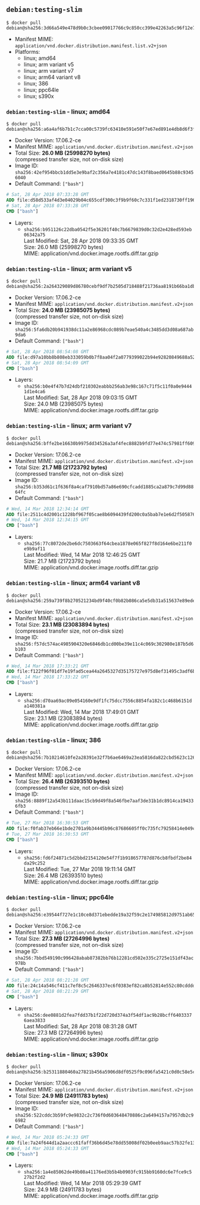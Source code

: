 ## `debian:testing-slim`

```console
$ docker pull debian@sha256:3d66a549e478d9b0c3cbee09017766c9c850cc399e42263a5c96f12e71b11254
```

-	Manifest MIME: `application/vnd.docker.distribution.manifest.list.v2+json`
-	Platforms:
	-	linux; amd64
	-	linux; arm variant v5
	-	linux; arm variant v7
	-	linux; arm64 variant v8
	-	linux; 386
	-	linux; ppc64le
	-	linux; s390x

### `debian:testing-slim` - linux; amd64

```console
$ docker pull debian@sha256:a6a4af6b7b1c7cca00c5739fc63410e591e50f7e67ed891e4db8d6f3f9e9b5f3
```

-	Docker Version: 17.06.2-ce
-	Manifest MIME: `application/vnd.docker.distribution.manifest.v2+json`
-	Total Size: **26.0 MB (25998270 bytes)**  
	(compressed transfer size, not on-disk size)
-	Image ID: `sha256:42ef954bbcb1dd5e3e9baf2c356a7e4181c47dc143f8baed0645b88c93456040`
-	Default Command: `["bash"]`

```dockerfile
# Sat, 28 Apr 2018 07:33:28 GMT
ADD file:d58d533af4d3e04029b04c655cdf300c3f9b9f60c7c331f1ed2318730ff19651 in / 
# Sat, 28 Apr 2018 07:33:28 GMT
CMD ["bash"]
```

-	Layers:
	-	`sha256:b951126c22dba0542f5e36201f40c7b6679839d0c32d2e428ed593eb06342a75`  
		Last Modified: Sat, 28 Apr 2018 09:33:35 GMT  
		Size: 26.0 MB (25998270 bytes)  
		MIME: application/vnd.docker.image.rootfs.diff.tar.gzip

### `debian:testing-slim` - linux; arm variant v5

```console
$ docker pull debian@sha256:2a264329089d86780cebf9df7b2505d718488f21736aa8191b66ba1db38655cc
```

-	Docker Version: 17.06.2-ce
-	Manifest MIME: `application/vnd.docker.distribution.manifest.v2+json`
-	Total Size: **24.0 MB (23985075 bytes)**  
	(compressed transfer size, not on-disk size)
-	Image ID: `sha256:5fa6db20b941938dc11a2e86968cdc089b7eae540a4c3485dd3d08a687ab9da6`
-	Default Command: `["bash"]`

```dockerfile
# Sat, 28 Apr 2018 08:54:08 GMT
ADD file:d97a10bb8b808eb333059b0b7f8aa04f2a0779399022b94e92820849688a5226 in / 
# Sat, 28 Apr 2018 08:54:09 GMT
CMD ["bash"]
```

-	Layers:
	-	`sha256:b0e4f47b7d24dbf210302eabbb256ab3e98c167c71f5c11f0a0e94441d1e4ca6`  
		Last Modified: Sat, 28 Apr 2018 09:03:15 GMT  
		Size: 24.0 MB (23985075 bytes)  
		MIME: application/vnd.docker.image.rootfs.diff.tar.gzip

### `debian:testing-slim` - linux; arm variant v7

```console
$ docker pull debian@sha256:bffe2be16630b9975dd34526a3af4fec8882b9fd77e474c57981ff60954fa33b
```

-	Docker Version: 17.06.2-ce
-	Manifest MIME: `application/vnd.docker.distribution.manifest.v2+json`
-	Total Size: **21.7 MB (21723792 bytes)**  
	(compressed transfer size, not on-disk size)
-	Image ID: `sha256:b353d61c1f636f8a4caf7910bd57a86e690cfcadd1885ca2a879c7d99d8864fc`
-	Default Command: `["bash"]`

```dockerfile
# Wed, 14 Mar 2018 12:34:14 GMT
ADD file:2511c4d2001c1228bf967f05cae8b6094439fd200c0a5bab7e1e6d2f505876c1 in / 
# Wed, 14 Mar 2018 12:34:15 GMT
CMD ["bash"]
```

-	Layers:
	-	`sha256:77c8072de2be6dc7503663f64cbea1878e065f827f8d164e6be211f0e9b9af11`  
		Last Modified: Wed, 14 Mar 2018 12:46:25 GMT  
		Size: 21.7 MB (21723792 bytes)  
		MIME: application/vnd.docker.image.rootfs.diff.tar.gzip

### `debian:testing-slim` - linux; arm64 variant v8

```console
$ docker pull debian@sha256:259a739f8b270521234bd9f40cf0b82b086ca5e5db31a515637e89ede4da8e28
```

-	Docker Version: 17.06.2-ce
-	Manifest MIME: `application/vnd.docker.distribution.manifest.v2+json`
-	Total Size: **23.1 MB (23083894 bytes)**  
	(compressed transfer size, not on-disk size)
-	Image ID: `sha256:f57dc574ac4985904320e6846db1cd00be39e11c4c069c302980e187b5d6b103`
-	Default Command: `["bash"]`

```dockerfile
# Wed, 14 Mar 2018 17:33:21 GMT
ADD file:f122f96f01df7e19fad5cea44a2645327d35175727e975d8ef31495c3adf6b1f in / 
# Wed, 14 Mar 2018 17:33:22 GMT
CMD ["bash"]
```

-	Layers:
	-	`sha256:d70aa69ac09e054160e9df1fc75dcc7556c8854fa182c1c468b6151da140381a`  
		Last Modified: Wed, 14 Mar 2018 17:49:01 GMT  
		Size: 23.1 MB (23083894 bytes)  
		MIME: application/vnd.docker.image.rootfs.diff.tar.gzip

### `debian:testing-slim` - linux; 386

```console
$ docker pull debian@sha256:7b10214610fe2a28391e32f7b6ae6469a23ea5816da822cbd5623c126c6f7e1f
```

-	Docker Version: 17.06.2-ce
-	Manifest MIME: `application/vnd.docker.distribution.manifest.v2+json`
-	Total Size: **26.4 MB (26393510 bytes)**  
	(compressed transfer size, not on-disk size)
-	Image ID: `sha256:8889f12a543b111daac15cb9d49f8a546fbe7aaf3de31b1dc8914ca194336fb3`
-	Default Command: `["bash"]`

```dockerfile
# Tue, 27 Mar 2018 16:30:53 GMT
ADD file:f0fab37eb66e1bde2701a9b34445b96c87686605ff0c735fc79258414e049c64 in / 
# Tue, 27 Mar 2018 16:30:53 GMT
CMD ["bash"]
```

-	Layers:
	-	`sha256:fd6f24871c5d2bbd2154120e54f7f1b918657787d876cb8fbdf2be84da29c252`  
		Last Modified: Tue, 27 Mar 2018 19:11:14 GMT  
		Size: 26.4 MB (26393510 bytes)  
		MIME: application/vnd.docker.image.rootfs.diff.tar.gzip

### `debian:testing-slim` - linux; ppc64le

```console
$ docker pull debian@sha256:e39544f727e1c10ce8d371ebedde19a32f59c2e174985812d9751ab65c242a80
```

-	Docker Version: 17.06.2-ce
-	Manifest MIME: `application/vnd.docker.distribution.manifest.v2+json`
-	Total Size: **27.3 MB (27264996 bytes)**  
	(compressed transfer size, not on-disk size)
-	Image ID: `sha256:7bbd549190c996428abab87382bb76b12281cd502e335c2725e151df43ac978b`
-	Default Command: `["bash"]`

```dockerfile
# Sat, 28 Apr 2018 08:21:28 GMT
ADD file:24c14a546cf411c7ef8c5c2646337ec6f0383ef82ca8b52814e552c80cdddd0d in / 
# Sat, 28 Apr 2018 08:21:29 GMT
CMD ["bash"]
```

-	Layers:
	-	`sha256:dee0881d2fea7fdd37b1f22d720d374a3f54df1ac9b28bcff64033376aea3833`  
		Last Modified: Sat, 28 Apr 2018 08:31:28 GMT  
		Size: 27.3 MB (27264996 bytes)  
		MIME: application/vnd.docker.image.rootfs.diff.tar.gzip

### `debian:testing-slim` - linux; s390x

```console
$ docker pull debian@sha256:b25311880460a27821b456a5906d8df0525f9c096fa5421c0d0c58e5c13a8e28
```

-	Docker Version: 17.06.2-ce
-	Manifest MIME: `application/vnd.docker.distribution.manifest.v2+json`
-	Total Size: **24.9 MB (24911783 bytes)**  
	(compressed transfer size, not on-disk size)
-	Image ID: `sha256:522cddc3b59fc9e9832c2c736f0d603648470886c2a6494157a7957db2c96982`
-	Default Command: `["bash"]`

```dockerfile
# Wed, 14 Mar 2018 05:24:33 GMT
ADD file:7a24f644d1a2aaccc61faff36b6d45e78dd55008df02b0eeb9aac57b32fe13f5 in / 
# Wed, 14 Mar 2018 05:24:33 GMT
CMD ["bash"]
```

-	Layers:
	-	`sha256:1a4e85062de49b08a41176ed3b5b4b0903fc915bb9160dc6e7fce9c527b2f2d2`  
		Last Modified: Wed, 14 Mar 2018 05:29:39 GMT  
		Size: 24.9 MB (24911783 bytes)  
		MIME: application/vnd.docker.image.rootfs.diff.tar.gzip
